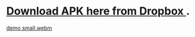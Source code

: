 # [Download APK here from Dropbox ](https://www.dropbox.com/scl/fi/la2upgfsh6rp9icyamidq/p20155.apk?rlkey=g2t0kgdtx3vpw9hq1gmtsvhqr&st=4qajtmyz&dl=0).
[demo small.webm](https://github.com/user-attachments/assets/092ce34e-a7ed-46fd-a3b0-5009eeacdf8b)
